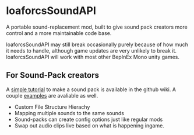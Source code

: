# loaforcsSoundAPI
A portable sound-replacement mod, built to give sound pack creators more control and a more maintainable code base.

loaforcsSoundAPI may still break occasionally purely because of how much it needs to handle, although game updates are very unlikely to break it. loaforcsSoundAPI will work with most other BepInEx Mono unity games.

## For Sound-Pack creators
A [simple tutorial](https://github.com/LoafOrc/loaforcsSoundAPI/wiki/Making-a-simple-Sound%E2%80%90Pack) to make a sound pack is available in the github wiki.
A couple [examples](https://github.com/LoafOrc/loaforcsSoundAPI-examples) are avaliable as well.

- Custom File Structure Hierachy
- Mapping multiple sounds to the same sounds
- Sound-packs can create config options just like regular mods
- Swap out audio clips live based on what is happening ingame.
